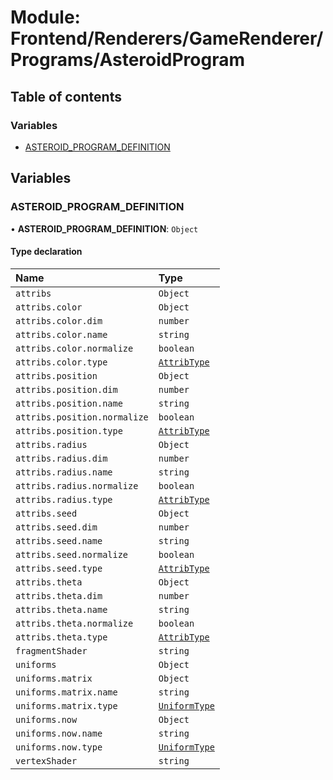 # Module: Frontend/Renderers/GameRenderer/Programs/AsteroidProgram

## Table of contents

### Variables

- [ASTEROID_PROGRAM_DEFINITION](Frontend_Renderers_GameRenderer_Programs_AsteroidProgram.md#asteroid_program_definition)

## Variables

### ASTEROID_PROGRAM_DEFINITION

• **ASTEROID_PROGRAM_DEFINITION**: `Object`

#### Type declaration

| Name                         | Type                                                                                 |
| :--------------------------- | :----------------------------------------------------------------------------------- |
| `attribs`                    | `Object`                                                                             |
| `attribs.color`              | `Object`                                                                             |
| `attribs.color.dim`          | `number`                                                                             |
| `attribs.color.name`         | `string`                                                                             |
| `attribs.color.normalize`    | `boolean`                                                                            |
| `attribs.color.type`         | [`AttribType`](../enums/Frontend_Renderers_GameRenderer_EngineTypes.AttribType.md)   |
| `attribs.position`           | `Object`                                                                             |
| `attribs.position.dim`       | `number`                                                                             |
| `attribs.position.name`      | `string`                                                                             |
| `attribs.position.normalize` | `boolean`                                                                            |
| `attribs.position.type`      | [`AttribType`](../enums/Frontend_Renderers_GameRenderer_EngineTypes.AttribType.md)   |
| `attribs.radius`             | `Object`                                                                             |
| `attribs.radius.dim`         | `number`                                                                             |
| `attribs.radius.name`        | `string`                                                                             |
| `attribs.radius.normalize`   | `boolean`                                                                            |
| `attribs.radius.type`        | [`AttribType`](../enums/Frontend_Renderers_GameRenderer_EngineTypes.AttribType.md)   |
| `attribs.seed`               | `Object`                                                                             |
| `attribs.seed.dim`           | `number`                                                                             |
| `attribs.seed.name`          | `string`                                                                             |
| `attribs.seed.normalize`     | `boolean`                                                                            |
| `attribs.seed.type`          | [`AttribType`](../enums/Frontend_Renderers_GameRenderer_EngineTypes.AttribType.md)   |
| `attribs.theta`              | `Object`                                                                             |
| `attribs.theta.dim`          | `number`                                                                             |
| `attribs.theta.name`         | `string`                                                                             |
| `attribs.theta.normalize`    | `boolean`                                                                            |
| `attribs.theta.type`         | [`AttribType`](../enums/Frontend_Renderers_GameRenderer_EngineTypes.AttribType.md)   |
| `fragmentShader`             | `string`                                                                             |
| `uniforms`                   | `Object`                                                                             |
| `uniforms.matrix`            | `Object`                                                                             |
| `uniforms.matrix.name`       | `string`                                                                             |
| `uniforms.matrix.type`       | [`UniformType`](../enums/Frontend_Renderers_GameRenderer_EngineTypes.UniformType.md) |
| `uniforms.now`               | `Object`                                                                             |
| `uniforms.now.name`          | `string`                                                                             |
| `uniforms.now.type`          | [`UniformType`](../enums/Frontend_Renderers_GameRenderer_EngineTypes.UniformType.md) |
| `vertexShader`               | `string`                                                                             |

